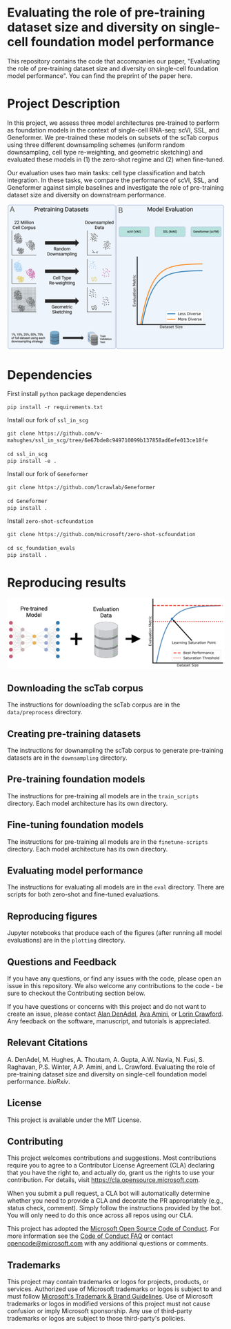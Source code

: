 # Evaluating the role of pre-training dataset size and diversity on single-cell foundation model performance

This repository contains the code that accompanies our paper, "Evaluating the role of pre-training dataset size and diversity on single-cell foundation model performance". You can find the preprint of the paper here.

# Project Description

In this project, we assess three model architectures pre-trained to perform as foundation models in the context of single-cell RNA-seq: scVI, SSL, and Geneformer. We pre-trained these models on subsets of the scTab corpus using three different downsampling schemes (uniform random downsampling, cell type re-weighting, and geometric sketching) and evaluated these models in (1) the zero-shot regime and (2) when fine-tuned.

Our evaluation uses two main tasks: cell type classification and batch integration. In these tasks, we compare the performance of scVI, SSL, and Geneformer against simple baselines and investigate the role of pre-training dataset size and diversity on downstream performance.

![Fig. 1: Strategy to assess the effects of pre-training dataset size and diversity on scFM performance. (A) Schematic of the downsampling approaches, sizes of downsampled pre-training datasets, and data splitting strategy. (B) An example of what evaluation performance might \textit{a priori} be expected to look like as a function of pre-training dataset size and diversity.](images/fig1.png)


# Dependencies

First install `python` package dependencies

```
pip install -r requirements.txt
```

Install our fork of `ssl_in_scg`

```
git clone https://github.com/v-mahughes/ssl_in_scg/tree/6e67bde8c949710099b137858ad6efe013ce18fe

cd ssl_in_scg
pip install -e .
```

Install our fork of `Geneformer`

```
git clone https://github.com/lcrawlab/Geneformer

cd Geneformer
pip install .
```

Install `zero-shot-scfoundation`
```
git clone https://github.com/microsoft/zero-shot-scfoundation

cd sc_foundation_evals
pip install .
```

# Reproducing results

![Fig. 3a: Schematic of analysis to find the learning saturation point. For each family of models (i.e., a downsampling strategy paired with a model) a saturation threshold of 95 percent of the maximum performance was computed, and the minimum pre-training dataset size that produced a model surpassing that threshold was identified. This dataset size was denoted the learning saturation point and is considered the point at which model performance saturated as a function of pre-training dataset size.](images/fig3a.png)


## Downloading the scTab corpus

The instructions for downloading the scTab corpus are in the `data/preprocess` directory.

## Creating pre-training datasets

The instructions for downampling the scTab corpus to generate pre-training datasets are in the `downsampling` directory.

## Pre-training foundation models

The instructions for pre-training all models are in the `train_scripts` directory. Each model architecture has its own directory.

## Fine-tuning foundation models

The instructions for pre-training all models are in the `finetune-scripts` directory. Each model architecture has its own directory.


## Evaluating model performance

The instructions for evaluating all models are in the `eval` directory. There are scripts for both zero-shot and fine-tuned evaluations.

## Reproducing figures

Jupyter notebooks that produce each of the figures (after running all model evaluations) are in the `plotting` directory.

## Questions and Feedback

If you have any questions, or find any issues with the code, please open an issue in this repository. We also welcome any contributions to the code - be sure to checkout the Contributing section below.

If you have questions or concerns with this project and do not want to create an issue, please contact
[Alan DenAdel](mailto:alan_denadel@brown.edu), [Ava Amini](mailto:ava.amini@microsoft.com), or [Lorin Crawford](mailto:lcrawford@microsoft.com). Any feedback on the software, manuscript, and tutorials is appreciated.

## Relevant Citations
A. DenAdel, M. Hughes, A. Thoutam, A. Gupta, A.W. Navia, N. Fusi, S. Raghavan, P.S. Winter, A.P. Amini, and L. Crawford. Evaluating the role of pre-training dataset size and diversity on single-cell foundation model performance. _bioRxiv_.

## License

This project is available under the MIT License.

## Contributing

This project welcomes contributions and suggestions.  Most contributions require you to agree to a
Contributor License Agreement (CLA) declaring that you have the right to, and actually do, grant us
the rights to use your contribution. For details, visit https://cla.opensource.microsoft.com.

When you submit a pull request, a CLA bot will automatically determine whether you need to provide
a CLA and decorate the PR appropriately (e.g., status check, comment). Simply follow the instructions
provided by the bot. You will only need to do this once across all repos using our CLA.

This project has adopted the [Microsoft Open Source Code of Conduct](https://opensource.microsoft.com/codeofconduct/).
For more information see the [Code of Conduct FAQ](https://opensource.microsoft.com/codeofconduct/faq/) or
contact [opencode@microsoft.com](mailto:opencode@microsoft.com) with any additional questions or comments.

## Trademarks

This project may contain trademarks or logos for projects, products, or services. Authorized use of Microsoft 
trademarks or logos is subject to and must follow 
[Microsoft's Trademark & Brand Guidelines](https://www.microsoft.com/en-us/legal/intellectualproperty/trademarks/usage/general).
Use of Microsoft trademarks or logos in modified versions of this project must not cause confusion or imply Microsoft sponsorship.
Any use of third-party trademarks or logos are subject to those third-party's policies.
